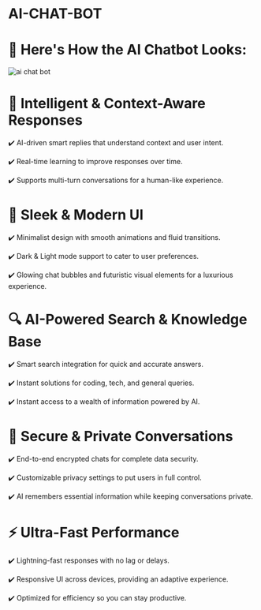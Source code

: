 # AI-CHAT-BOT

# 📸 Here's How the AI Chatbot Looks:


![ai chat bot](https://github.com/user-attachments/assets/a0faa103-fef9-41bc-99d4-a2ebe72fecaa)



# 🧠 Intelligent & Context-Aware Responses

✔️ AI-driven smart replies that understand context and user intent.

✔️ Real-time learning to improve responses over time.

✔️ Supports multi-turn conversations for a human-like experience.



# 🎨 Sleek & Modern UI

✔️ Minimalist design with smooth animations and fluid transitions.

✔️ Dark & Light mode support to cater to user preferences.

✔️ Glowing chat bubbles and futuristic visual elements for a luxurious experience.


# 🔍 AI-Powered Search & Knowledge Base

✔️ Smart search integration for quick and accurate answers.

✔️ Instant solutions for coding, tech, and general queries.

✔️ Instant access to a wealth of information powered by AI.


# 🔐 Secure & Private Conversations

✔️ End-to-end encrypted chats for complete data security.

✔️ Customizable privacy settings to put users in full control.

✔️ AI remembers essential information while keeping conversations private.


# ⚡ Ultra-Fast Performance

✔️ Lightning-fast responses with no lag or delays.

✔️ Responsive UI across devices, providing an adaptive experience.

✔️ Optimized for efficiency so you can stay productive.

